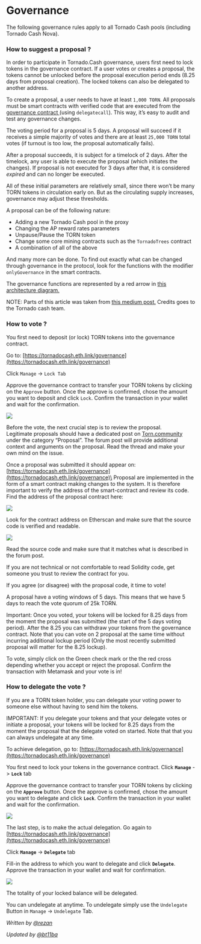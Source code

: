 # Governance

The following governance rules apply to all Tornado Cash pools (including Tornado Cash Nova).

### How to suggest a proposal ?

In order to participate in Tornado.Cash governance, users first need to lock tokens in the governance contract. If a user votes or creates a proposal, the tokens cannot be unlocked before the proposal execution period ends (8.25 days from proposal creation). The locked tokens can also be delegated to another address.

To create a proposal, a user needs to have at least `1,000 TORN`. All proposals must be smart contracts with verified code that are executed from the [governance contract ](https://etherscan.io/address/0x5efda50f22d34F262c29268506C5Fa42cB56A1Ce)(using `delegatecall`). This way, it’s easy to audit and test any governance changes.

The voting period for a proposal is 5 days. A proposal will succeed if it receives a simple majority of votes and there are at least `25,000 TORN` total votes (if turnout is too low, the proposal automatically fails).

After a proposal succeeds, it is subject for a timelock of 2 days. After the timelock, any user is able to execute the proposal (which initiates the changes). If proposal is not executed for 3 days after that, it is considered _expired_ and can no longer be executed.

All of these initial parameters are relatively small, since there won’t be many TORN tokens in circulation early on. But as the circulating supply increases, governance may adjust these thresholds.

A proposal can be of the following nature:

* Adding a new Tornado Cash pool in the proxy
* Changing the AP reward rates parameters
* Unpause/Pause the TORN token
* Change some core mining contracts such as the `TornadoTrees` contract
* A combination of all of the above

And many more can be done. To find out exactly what can be changed through governance in the protocol, look for the functions with the modifier `onlyGovernance` in the smart contracts.

The governance functions are represented by a red arrow in [this architecture diagram.](https://viewer.diagrams.net/?highlight=0000ff\&edit=\_blank\&layers=1\&nav=1\&title=tornado-cash-contract-overview.drawio#Uhttps%3A%2F%2Fraw.githubusercontent.com%2FRezan-vm%2Ftornado-cash-edu%2Fmain%2Ftornado-cash-contract-overview.drawio)

NOTE: Parts of this article was taken from [this medium post.](https://tornado-cash.medium.com/tornado-cash-governance-proposal-a55c5c7d0703) Credits goes to the Tornado cash team.

### How to vote ?

You first need to deposit (or lock) TORN tokens into the governance contract.

Go to: [https://tornadocash.eth.link/governance](https://tornadocash.eth.link/governance)

Click `Manage` -> `Lock Tab`

Approve the governance contract to transfer your TORN tokens by clicking on the `Approve` button. Once the approve is confirmed, chose the amount you want to deposit and click `Lock`. Confirm the transaction in your wallet and wait for the confirmation.

![](../.gitbook/assets/c05e5a1813edad280544b627b24002dc8d5adcf2.png)

Before the vote, the next crucial step is to review the proposal.\
Legitimate proposals should have a dedicated post on [Torn.community ](https://torn.community)under the category “Proposal”. The forum post will provide additional context and arguments on the proposal. Read the thread and make your own mind on the issue.

Once a proposal was submitted it should appear on:\
[https://tornadocash.eth.link/governance](https://tornadocash.eth.link/governance)\
Proposal are implemented in the form of a smart contract making changes to the system. It is therefore important to verify the address of the smart-contract and review its code. Find the address of the proposal contract here:

![](../.gitbook/assets/181d612b6c57964bab59c8e5b766f5247211083d.png)

Look for the contract address on Etherscan and make sure that the source code is verified and readable.

![](../.gitbook/assets/d2d37d169a94f09156e76fa522b7974cb7c9ac3f.png)

Read the source code and make sure that it matches what is described in the forum post.

If you are not technical or not comfortable to read Solidity code, get someone you trust to review the contract for you.

If you agree (or disagree) with the proposal code, it time to vote!

A proposal have a voting windows of 5 days. This means that we have 5 days to reach the vote quorum of 25k TORN.

Important: Once you voted, your tokens will be locked for 8.25 days from the moment the proposal was submitted (the start of the 5 days voting period). After the 8.25 you can withdraw your tokens from the governance contract. Note that you can vote on 2 proposal at the same time without incurring additional lockup period (Only the most recently submitted proposal will matter for the 8.25 lockup).

To vote, simply click on the Green check mark or the the red cross depending whether you accept or reject the proposal. Confirm the transaction with Metamask and your vote is in!

### How to delegate the vote ?

If you are a TORN token holder, you can delegate your voting power to someone else without having to send him the tokens.

IMPORTANT: If you delegate your tokens and that your delegate votes or initiate a proposal, your tokens will be locked for 8.25 days from the moment the proposal that the delegate voted on started. Note that that you can always undelegate at any time.

To achieve delegation, go to: [https://tornadocash.eth.link/governance](https://tornadocash.eth.link/governance)

You first need to lock your tokens in the governance contract. Click **`Manage`** -> **`Lock`** tab

Approve the governance contract to transfer your TORN tokens by clicking on the **`Approve`** button. Once the approve is confirmed, chose the amount you want to delegate and click **`Lock`**. Confirm the transaction in your wallet and wait for the confirmation.

![](<../.gitbook/assets/c05e5a1813edad280544b627b24002dc8d5adcf2 (1).png>)

The last step, is to make the actual delegation. Go again to [https://tornadocash.eth.link/governance](https://tornadocash.eth.link/governance)

Click **`Manage`** -> **`Delegate`** tab

Fill-in the address to which you want to delegate and click **`Delegate`**. Approve the transaction in your wallet and wait for confirmation.

![](../.gitbook/assets/43c05d176d7f75a336af7a865565c9b23786b98c.png)

The totality of your locked balance will be delegated.

You can undelegate at anytime. To undelegate simply use the `Undelegate` Button in `Manage` -> `Undelegate` Tab.



_Written by_ [_@rezan_](https://torn.community/u/Rezan/summary)

_Updated by_ [_@bt11ba_](https://torn.community/u/bt11ba/)
